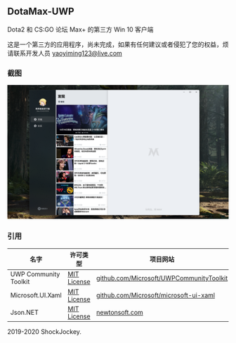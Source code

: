 ## <b>DotaMax-UWP</b>

Dota2 和 CS:GO 论坛 Max+ 的第三方 Win 10 客户端

这是一个第三方的应用程序，尚未完成，如果有任何建议或者侵犯了您的权益，烦请联系开发人员 yaoyiming123@live.com

### 截图
![1.png](Assets/1.png)

### 引用
| 名字 | 许可类型 | 项目网站 |
| --- | --- | --- |
| UWP Community Toolkit | [MIT License](https://github.com/Microsoft/UWPCommunityToolkit/blob/master/license.md) | [github.com/Microsoft/UWPCommunityToolkit ](https://github.com/Microsoft/UWPCommunityToolkit) |
| Microsoft.UI.Xaml | [MIT License](https://github.com/JamesNK/Newtonsoft.Json/blob/master/LICENSE.md) | [github.com/Microsoft/microsoft-ui-xaml](https://github.com/Microsoft/microsoft-ui-xaml) |
| Json.NET | [MIT License](https://github.com/JamesNK/Newtonsoft.Json/blob/master/LICENSE.md) | [newtonsoft.com](https://www.newtonsoft.com/json) |

2019-2020 ShockJockey.
